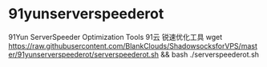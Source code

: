 # 91yunserverspeederot
91Yun ServerSpeeder Optimization Tools
91云 锐速优化工具
wget https://raw.githubusercontent.com/BlankClouds/ShadowsocksforVPS/master/91yunserverspeederot/serverspeederot.sh && bash ./serverspeederot.sh
